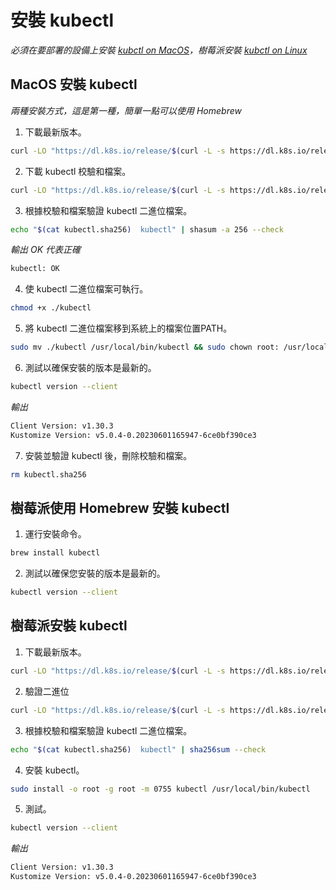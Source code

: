 #  安裝 kubectl

_必須在要部署的設備上安裝 [kubctl on MacOS](https://kubernetes.io/docs/tasks/tools/install-kubectl-macos/)，樹莓派安裝 [kubctl on Linux](https://kubernetes.io/docs/tasks/tools/install-kubectl-linux/)_

## MacOS 安裝 kubectl

_兩種安裝方式，這是第一種，簡單一點可以使用 Homebrew_

1. 下載最新版本。
```bash
curl -LO "https://dl.k8s.io/release/$(curl -L -s https://dl.k8s.io/release/stable.txt)/bin/darwin/arm64/kubectl"
```

2. 下載 kubectl 校驗和檔案。

```bash
curl -LO "https://dl.k8s.io/release/$(curl -L -s https://dl.k8s.io/release/stable.txt)/bin/darwin/arm64/kubectl.sha256"
```

3. 根據校驗和檔案驗證 kubectl 二進位檔案。
```bash
echo "$(cat kubectl.sha256)  kubectl" | shasum -a 256 --check
```
_輸出 OK 代表正確_
```bash
kubectl: OK
```

4. 使 kubectl 二進位檔案可執行。
```bash
chmod +x ./kubectl
```
5. 將 kubectl 二進位檔案移到系統上的檔案位置PATH。
```bash
sudo mv ./kubectl /usr/local/bin/kubectl && sudo chown root: /usr/local/bin/kubectl
```

6. 測試以確保安裝的版本是最新的。
```bash
kubectl version --client
```
_輸出_
```bash
Client Version: v1.30.3
Kustomize Version: v5.0.4-0.20230601165947-6ce0bf390ce3
```

7. 安裝並驗證 kubectl 後，刪除校驗和檔案。
```bash
rm kubectl.sha256
```

## 樹莓派使用 Homebrew 安裝 kubectl

1. 運行安裝命令。

```bash
brew install kubectl
```

2. 測試以確保您安裝的版本是最新的。
```bash
kubectl version --client
```

## 樹莓派安裝 kubectl

1. 下載最新版本。

```bash
curl -LO "https://dl.k8s.io/release/$(curl -L -s https://dl.k8s.io/release/stable.txt)/bin/linux/arm64/kubectl"
```

2. 驗證二進位
```bash
curl -LO "https://dl.k8s.io/release/$(curl -L -s https://dl.k8s.io/release/stable.txt)/bin/linux/arm64/kubectl.sha256"
```

3. 根據校驗和檔案驗證 kubectl 二進位檔案。
```bash
echo "$(cat kubectl.sha256)  kubectl" | sha256sum --check
```

4. 安裝 kubectl。

```bash
sudo install -o root -g root -m 0755 kubectl /usr/local/bin/kubectl
```

5. 測試。
```bash
kubectl version --client
```

_輸出_

```bash
Client Version: v1.30.3
Kustomize Version: v5.0.4-0.20230601165947-6ce0bf390ce3
```

